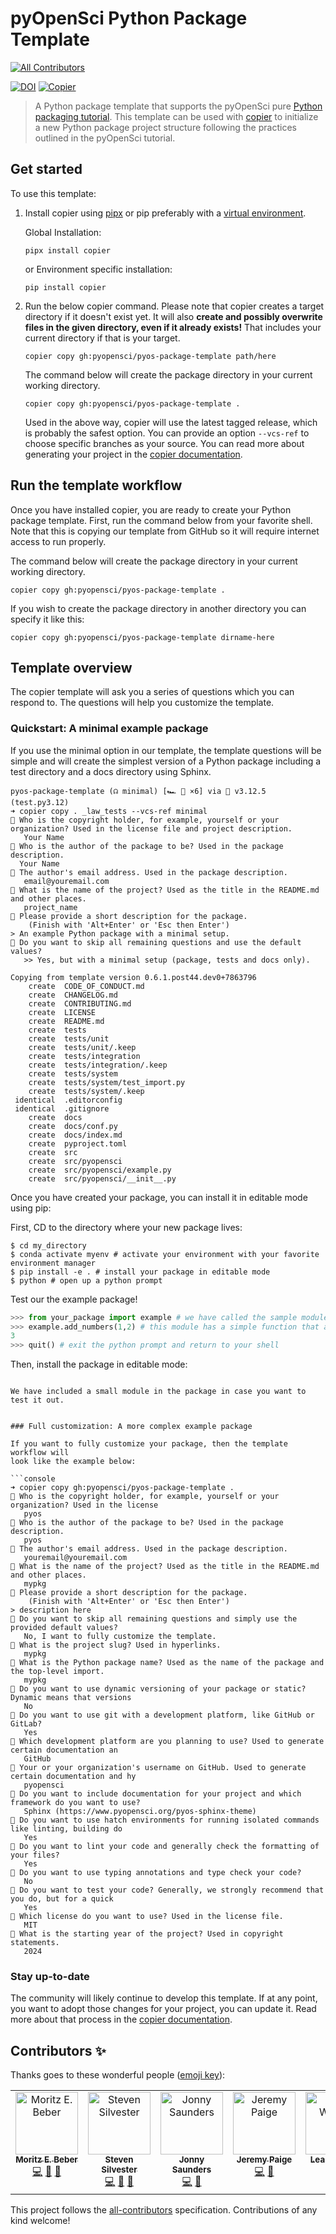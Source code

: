 # pyOpenSci Python Package Template
<!-- ALL-CONTRIBUTORS-BADGE:START - Do not remove or modify this section -->
[![All Contributors](https://img.shields.io/badge/all_contributors-7-orange.svg?style=flat-square)](#contributors-)
<!-- ALL-CONTRIBUTORS-BADGE:END -->
[![DOI](https://zenodo.org/badge/DOI/10.5281/zenodo.14052273.svg)](https://doi.org/10.5281/zenodo.14052273)
[![Copier](https://img.shields.io/endpoint?url=https://raw.githubusercontent.com/copier-org/copier/master/img/badge/badge-black.json)](https://github.com/copier-org/copier)

> A Python package template that supports the pyOpenSci
> pure [Python packaging tutorial](https://www.pyopensci.org/python-package-guide/tutorials/intro.html).
This template can be used with [copier](https://copier.readthedocs.io) to initialize a
new Python package project structure following the practices outlined in the pyOpenSci
tutorial.

## Get started

To use this template:

1. Install copier using [pipx](https://pipx.pypa.io/stable/) or pip preferably with a [virtual environment](https://www.pyopensci.org/python-package-guide/CONTRIBUTING.html#create-a-virtual-environment).

    Global Installation:

    ```console
    pipx install copier
    ```

    or Environment specific installation:

    ```console
    pip install copier
    ```

2. Run the below copier command. Please note that copier creates a target directory if
   it doesn't exist yet. It will also **create and possibly overwrite files in the given
   directory, even if it already exists!** That includes your current directory if that
   is your target.

    ```console
    copier copy gh:pyopensci/pyos-package-template path/here
    ```

   The command below will create the package directory in your current working directory.

    ```console
    copier copy gh:pyopensci/pyos-package-template .
    ```

   Used in the above way, copier will use the latest tagged release, which is probably
   the safest option. You can provide an option `--vcs-ref` to choose specific branches
   as your source. You can read more about generating your project
   in the [copier documentation](https://copier.readthedocs.io/en/stable/generating/).

## Run the template workflow

Once you have installed copier, you are ready to create your Python package template.
First, run the command below from your favorite shell. Note that this is copying our template from GitHub so it
will require internet access to run properly.

The command below will create the package directory in your current working directory.

`copier copy gh:pyopensci/pyos-package-template .`

If you wish to create the package directory in another directory you can specify it like this:

`copier copy gh:pyopensci/pyos-package-template dirname-here`

## Template overview

The copier template will ask you a series of questions which you can respond to. The questions will
help you customize the template.

### Quickstart: A minimal example package

If you use the minimal option in our template, the template questions will be
simple and will create the simplest version of a Python package including a
test directory and a docs directory using Sphinx.

```console
pyos-package-template (☊ minimal) [🏎️ 💨 ×6] via 🐍 v3.12.5 (test.py3.12)
➜ copier copy . _law_tests --vcs-ref minimal
🎤 Who is the copyright holder, for example, yourself or your organization? Used in the license file and project description.
   Your Name
🎤 Who is the author of the package to be? Used in the package description.
  Your Name
🎤 The author's email address. Used in the package description.
   email@youremail.com
🎤 What is the name of the project? Used as the title in the README.md and other places.
   project_name
🎤 Please provide a short description for the package.
    (Finish with 'Alt+Enter' or 'Esc then Enter')
> An example Python package with a minimal setup.
🎤 Do you want to skip all remaining questions and use the default values?
   >> Yes, but with a minimal setup (package, tests and docs only).

Copying from template version 0.6.1.post44.dev0+7863796
    create  CODE_OF_CONDUCT.md
    create  CHANGELOG.md
    create  CONTRIBUTING.md
    create  LICENSE
    create  README.md
    create  tests
    create  tests/unit
    create  tests/unit/.keep
    create  tests/integration
    create  tests/integration/.keep
    create  tests/system
    create  tests/system/test_import.py
    create  tests/system/.keep
 identical  .editorconfig
 identical  .gitignore
    create  docs
    create  docs/conf.py
    create  docs/index.md
    create  pyproject.toml
    create  src
    create  src/pyopensci
    create  src/pyopensci/example.py
    create  src/pyopensci/__init__.py
```

Once you have created your package, you can install it in editable mode using pip:

First, CD to the directory where your new package lives:
```console
$ cd my_directory
$ conda activate myenv # activate your environment with your favorite environment manager
$ pip install -e . # install your package in editable mode
$ python # open up a python prompt
```

Test our the example package!

```python
>>> from your_package import example # we have called the sample module, example.py
>>> example.add_numbers(1,2) # this module has a simple function that adds two numbers
3
>>> quit() # exit the python prompt and return to your shell
```

Then, install the package in editable mode:
```

We have included a small module in the package in case you want to test it out.


### Full customization: A more complex example package

If you want to fully customize your package, then the template workflow will
look like the example below:

```console
➜ copier copy gh:pyopensci/pyos-package-template .
🎤 Who is the copyright holder, for example, yourself or your organization? Used in the license
   pyos
🎤 Who is the author of the package to be? Used in the package description.
   pyos
🎤 The author's email address. Used in the package description.
   youremail@youremail.com
🎤 What is the name of the project? Used as the title in the README.md and other places.
   mypkg
🎤 Please provide a short description for the package.
    (Finish with 'Alt+Enter' or 'Esc then Enter')
> description here
🎤 Do you want to skip all remaining questions and simply use the provided default values?
   No, I want to fully customize the template.
🎤 What is the project slug? Used in hyperlinks.
   mypkg
🎤 What is the Python package name? Used as the name of the package and the top-level import.
   mypkg
🎤 Do you want to use dynamic versioning of your package or static? Dynamic means that versions
   No
🎤 Do you want to use git with a development platform, like GitHub or GitLab?
   Yes
🎤 Which development platform are you planning to use? Used to generate certain documentation an
   GitHub
🎤 Your or your organization's username on GitHub. Used to generate certain documentation and hy
   pyopensci
🎤 Do you want to include documentation for your project and which framework do you want to use?
   Sphinx (https://www.pyopensci.org/pyos-sphinx-theme)
🎤 Do you want to use hatch environments for running isolated commands like linting, building do
   Yes
🎤 Do you want to lint your code and generally check the formatting of your files?
   Yes
🎤 Do you want to use typing annotations and type check your code?
   No
🎤 Do you want to test your code? Generally, we strongly recommend that you do, but for a quick
   Yes
🎤 Which license do you want to use? Used in the license file.
   MIT
🎤 What is the starting year of the project? Used in copyright statements.
   2024
```

### Stay up-to-date

The community will likely continue to develop this template. If at any point, you want
to adopt those changes for your project, you can update it. Read more about that process
in the [copier documentation](https://copier.readthedocs.io/en/stable/updating/).

## Contributors ✨

Thanks goes to these wonderful people ([emoji key](https://allcontributors.org/docs/en/emoji-key)):

<!-- ALL-CONTRIBUTORS-LIST:START - Do not remove or modify this section -->
<!-- prettier-ignore-start -->
<!-- markdownlint-disable -->
<table>
  <tbody>
    <tr>
      <td align="center" valign="top" width="14.28%"><a href="https://github.com/Midnighter"><img src="https://avatars.githubusercontent.com/u/135653?v=4?s=100" width="100px;" alt="Moritz E. Beber"/><br /><sub><b>Moritz E. Beber</b></sub></a><br /><a href="https://github.com/pyOpenSci/pyos-package-template/commits?author=Midnighter" title="Code">💻</a> <a href="https://github.com/pyOpenSci/pyos-package-template/pulls?q=is%3Apr+reviewed-by%3AMidnighter" title="Reviewed Pull Requests">👀</a> <a href="#ideas-Midnighter" title="Ideas, Planning, & Feedback">🤔</a></td>
      <td align="center" valign="top" width="14.28%"><a href="https://www.linkedin.com/in/steven-silvester-90318721/"><img src="https://avatars.githubusercontent.com/u/2096628?v=4?s=100" width="100px;" alt="Steven Silvester"/><br /><sub><b>Steven Silvester</b></sub></a><br /><a href="https://github.com/pyOpenSci/pyos-package-template/commits?author=blink1073" title="Code">💻</a> <a href="https://github.com/pyOpenSci/pyos-package-template/pulls?q=is%3Apr+reviewed-by%3Ablink1073" title="Reviewed Pull Requests">👀</a> <a href="#ideas-blink1073" title="Ideas, Planning, & Feedback">🤔</a></td>
      <td align="center" valign="top" width="14.28%"><a href="https://jon-e.net"><img src="https://avatars.githubusercontent.com/u/12961499?v=4?s=100" width="100px;" alt="Jonny Saunders"/><br /><sub><b>Jonny Saunders</b></sub></a><br /><a href="https://github.com/pyOpenSci/pyos-package-template/commits?author=sneakers-the-rat" title="Code">💻</a> <a href="https://github.com/pyOpenSci/pyos-package-template/pulls?q=is%3Apr+reviewed-by%3Asneakers-the-rat" title="Reviewed Pull Requests">👀</a></td>
      <td align="center" valign="top" width="14.28%"><a href="http://blog.ucodery.com"><img src="https://avatars.githubusercontent.com/u/28751151?v=4?s=100" width="100px;" alt="Jeremy Paige"/><br /><sub><b>Jeremy Paige</b></sub></a><br /><a href="https://github.com/pyOpenSci/pyos-package-template/commits?author=ucodery" title="Code">💻</a> <a href="https://github.com/pyOpenSci/pyos-package-template/pulls?q=is%3Apr+reviewed-by%3Aucodery" title="Reviewed Pull Requests">👀</a></td>
      <td align="center" valign="top" width="14.28%"><a href="http://www.leahwasser.com"><img src="https://avatars.githubusercontent.com/u/7649194?v=4?s=100" width="100px;" alt="Leah Wasser"/><br /><sub><b>Leah Wasser</b></sub></a><br /><a href="https://github.com/pyOpenSci/pyos-package-template/commits?author=lwasser" title="Code">💻</a> <a href="https://github.com/pyOpenSci/pyos-package-template/pulls?q=is%3Apr+reviewed-by%3Alwasser" title="Reviewed Pull Requests">👀</a></td>
      <td align="center" valign="top" width="14.28%"><a href="https://github.com/agriyakhetarpal"><img src="https://avatars.githubusercontent.com/u/74401230?v=4?s=100" width="100px;" alt="Agriya Khetarpal"/><br /><sub><b>Agriya Khetarpal</b></sub></a><br /><a href="https://github.com/pyOpenSci/pyos-package-template/pulls?q=is%3Apr+reviewed-by%3Aagriyakhetarpal" title="Reviewed Pull Requests">👀</a></td>
      <td align="center" valign="top" width="14.28%"><a href="https://github.com/yuvipanda"><img src="https://avatars.githubusercontent.com/u/30430?v=4?s=100" width="100px;" alt="Yuvi Panda"/><br /><sub><b>Yuvi Panda</b></sub></a><br /><a href="https://github.com/pyOpenSci/pyos-package-template/commits?author=yuvipanda" title="Code">💻</a> <a href="https://github.com/pyOpenSci/pyos-package-template/pulls?q=is%3Apr+reviewed-by%3Ayuvipanda" title="Reviewed Pull Requests">👀</a></td>
    </tr>
  </tbody>
</table>

<!-- markdownlint-restore -->
<!-- prettier-ignore-end -->

<!-- ALL-CONTRIBUTORS-LIST:END -->

This project follows the [all-contributors](https://github.com/all-contributors/all-contributors) specification. Contributions of any kind welcome!
